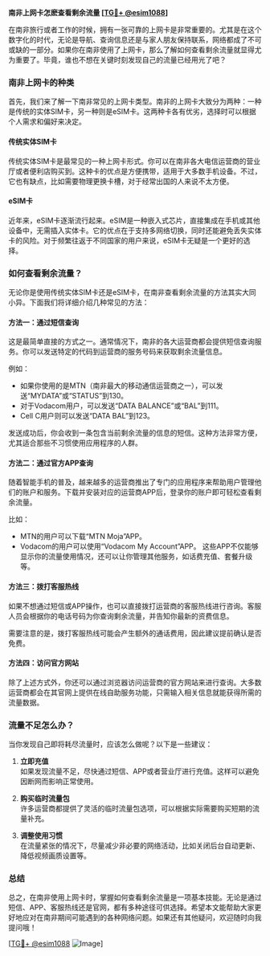 **南非上网卡怎麽查看剩余流量 [[TG💪+ @esim1088](https://t.me/s/esim1088)]**

在南非旅行或者工作的时候，拥有一张可靠的上网卡是非常重要的。尤其是在这个数字化的时代，无论是导航、查询信息还是与家人朋友保持联系，网络都成了不可或缺的一部分。如果你在南非使用了上网卡，那么了解如何查看剩余流量就显得尤为重要了。毕竟，谁也不想在关键时刻发现自己的流量已经用光了吧？

### **南非上网卡的种类**
首先，我们来了解一下南非常见的上网卡类型。南非的上网卡大致分为两种：一种是传统的实体SIM卡，另一种则是eSIM卡。这两种卡各有优劣，选择时可以根据个人需求和偏好来决定。

#### **传统实体SIM卡**
传统实体SIM卡是最常见的一种上网卡形式。你可以在南非各大电信运营商的营业厅或者便利店购买到。这种卡的优点是方便携带，适用于大多数手机设备。不过，它也有缺点，比如需要物理更换卡槽，对于经常出国的人来说不太方便。

#### **eSIM卡**
近年来，eSIM卡逐渐流行起来。eSIM是一种嵌入式芯片，直接集成在手机或其他设备中，无需插入实体卡。它的优点在于支持多网络切换，同时还能避免丢失实体卡的风险。对于频繁往返于不同国家的用户来说，eSIM卡无疑是一个更好的选择。

### **如何查看剩余流量？**
无论你是使用传统实体SIM卡还是eSIM卡，在南非查看剩余流量的方法其实大同小异。下面我们将详细介绍几种常见的方法：

#### **方法一：通过短信查询**
这是最简单直接的方式之一。通常情况下，南非的各大运营商都会提供短信查询服务。你可以发送特定的代码到运营商的服务号码来获取剩余流量信息。

例如：
- 如果你使用的是MTN（南非最大的移动通信运营商之一），可以发送“MYDATA”或“STATUS”到130。
- 对于Vodacom用户，可以发送“DATA BALANCE”或“BAL”到111。
- Cell C用户则可以发送“DATA BAL”到123。

发送成功后，你会收到一条包含当前剩余流量的信息的短信。这种方法非常方便，尤其适合那些不习惯使用应用程序的人群。

#### **方法二：通过官方APP查询**
随着智能手机的普及，越来越多的运营商推出了专门的应用程序来帮助用户管理他们的账户和服务。下载并安装对应的运营商APP后，登录你的账户即可轻松查看剩余流量。

比如：
- MTN的用户可以下载“MTN Moja”APP。
- Vodacom的用户可以使用“Vodacom My Account”APP。
这些APP不仅能够显示你的流量使用情况，还可以让你管理其他服务，如话费充值、套餐升级等。

#### **方法三：拨打客服热线**
如果不想通过短信或APP操作，也可以直接拨打运营商的客服热线进行咨询。客服人员会根据你的电话号码为你查询剩余流量，并告知你最新的资费信息。

需要注意的是，拨打客服热线可能会产生额外的通话费用，因此建议提前确认是否免费。

#### **方法四：访问官方网站**
除了上述方式外，你还可以通过浏览器访问运营商的官方网站来进行查询。大多数运营商都会在其官网上提供在线自助服务功能，只需输入相关信息就能获得所需的流量数据。

### **流量不足怎么办？**
当你发现自己即将耗尽流量时，应该怎么做呢？以下是一些建议：

1. **立即充值**  
   如果发现流量不足，尽快通过短信、APP或者营业厅进行充值。这样可以避免因断网而影响正常使用。

2. **购买临时流量包**  
   许多运营商都提供了灵活的临时流量包选项，可以根据实际需要购买短期的流量补充。

3. **调整使用习惯**  
   在流量紧张的情况下，尽量减少非必要的网络活动，比如关闭后台自动更新、降低视频画质设置等。

### **总结**
总之，在南非使用上网卡时，掌握如何查看剩余流量是一项基本技能。无论是通过短信、APP、客服热线还是官网，都有多种途径可供选择。希望本文能帮助大家更好地应对在南非期间可能遇到的各种网络问题。如果还有其他疑问，欢迎随时向我提问哦！

[[TG💪+ @esim1088](https://t.me/s/esim1088) ![Image](https://i.postimg.cc/4NQfJmqS/Snipaste-2025-05-13-00-14-12.png)]